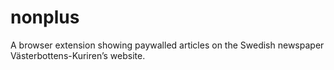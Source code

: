 # nonplus
A browser extension showing paywalled articles on the Swedish newspaper Västerbottens-Kuriren’s website.
